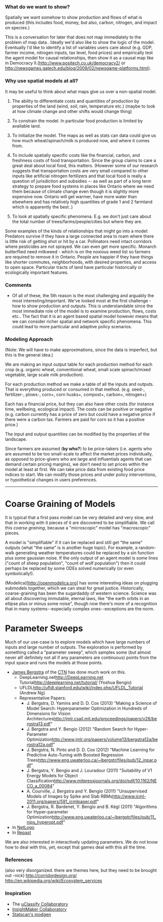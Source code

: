 ### What do we want to show?

Spatially we want somehow to show production and flows of what is produced (this includes food, money, but also, carbon, nitrogen, and impact on species.)

This is a conversation for later that does not map immediately to the problem of map data..
Ideally we'd also like to show the logic of the model. Eventually I'd like to identify a list of variables users care about (e.g. GDP, farmer income, nitrogen inputs, tax level, food prices) and empirically test the agent model for causal relationships, then show it as a causal map like in Democracy II.(http://www.positech.co.uk/democracy2/ or http://newsgames.gatech.edu/blog/2009/02/newsgame-platforms.html).



### Why use spatial models at all?

It may be useful to think about what maps give us over a non-spatial model.
1. The ability to differentiate costs and quantities of production by properties of the land (wind, soil, rain, temperature etc.) (maybe to look at how climate change and other shifts would change thing)

2. To constrain the model. In particular food production is limited by available land.

3. To initialize the model. The maps as well as stats can data could give us how much wheat/spinach/milk is produced now, and where it comes from.

4. To include spatially specific costs like the financial, carbon, and freshness costs of food transportation. Since the group claims to care a great deal about local food, this matters. (However some of our research suggests that transportation costs are very small compared to other inputs like artificial nitrogen fertilizers and that local food is really a question of jurisdiction and subsidies -- as well as part of a long term strategy to prepare food systems in places like Ontario where we need them because of climate change even though it is slightly more expensive now. Ontario will get warmer, have more water than elsewhere and has relatively high quantities of grade 1 and 2 farmland which is apparently the best..)

5. To look at spatially specific phenomena. E.g. we don't just care about the total number of trees/farms/people/cities but where they are. 

Some examples of the kinds of relationships that might go into a model:
Predators survive if they have a large connected area to roam where there is little risk of getting shot or hit by a car. Pollinators need intact corridors where pesticides are not sprayed. We can even get more specific. Monarch butterflied need milkweed - which is on the noxious weed list so farmers are required to remove it in Ontario. People are happier if they have things like shorter commutes, neighborhoods, with desired properties, and access to open space.
Particular tracts of land have particular historically or ecologically important features. 



### Comments

- Of all of these, the 5th reason is the most challenging and arguably the most interesting/important. We've looked most at the first challenge - how to show production and outputs. This is understandable since the most immediate role of the model is to examine production, flows, costs etc.. The fact that it is an agent based spatial model however means that we can consider richer spatial and network specific phenomena. This could lead to more particular and adaptive policy scenarios.



### Modeling Approach

(Note: We will have to make approximations, since the data is imperfect, but this is the general idea.)

We are making an input output table for each production method for each crop (e.g. organic wheat, conventional wheat, small scale spinach/mixed vegetable, large scale milk production).

For each production method we make a table of all the inputs and outputs.  That is everything produced or consumed in that method. (e.g. seed-, fertilizer-, plows-, corn+, corn husks+, compost+, carbon+, nitrogen+) 

Each has a financial price, but they can also have other costs (for instance time, wellbeing, ecological impact). The costs can be positive or negative (e.g. carbon currently has a price of zero but could have a negative price if there were a carbon tax. Farmers are paid for corn so it has a positive price.)

The input and output quantities can be modified by the properties of the landscape.

Since farmers are assumed (**by who?**) to be price-takers (i.e. agents who are assumed to be too small-scale to affect the market prices individually, as opposed to price-givers who are large and influentials agents that can demand certain pricing margins), we don't need to set prices within the model at least at first. We can take price data from existing food price indices to start. We can modify those prices and under policy interventions, or hypothetical changes in users preferences. 



-------------------

# Coarse Graining of Models

It is typical that a first pass model can be very detailed and very slow, and that in working with it pieces of it are discovered to be simplifiable. We call this _coarse graining_, because a "microscopic" model has "macroscopic" pieces.

A model is "simplifiable" if it can be replaced and still get "the same" outputs (what "the same" is is another huge topic). For example, a random-walk generating weather temperatures could be replaced by a sin function plus some gaussian noise. If the only output of an agent model is some lines ("count of sheep population", "count of wolf population") then it could perhaps be replaced by some ODEs solved numerically (or even symbolically!).

(Modelica)[http://openmodelica.org] has some interesting ideas on plugging submodels together, which we can steal for great justice.
Historically, coarse-graining has been the sugardaddy of western science. Science was all about discovering immutable, eternal laws, like "the earth orbits in an ellipse plus or minus some noise", though now there's more of a recognition that in many systems--especially complex ones--exceptions are the norm.

# Parameter Sweeps

Much of our use-case is to explore models which have large numbers of inputs and large number of outputs. The exploration is performed by something called a "parameter sweep", which samples some (but almost never all! definitely not all if any parameters are continuous) points from the input space and runs the models at those points.

* [James Bergstra](http://www.eng.uwaterloo.ca/~jbergstr/publications.html) of the [CTN](http://compneuro.uwaterloo.ca/) has done much work on this.
    * DeepLearning.net<http://DeepLearning.net> Tutorial<http://deeplearning.net/tutorial/> (Yoshua Bengio)
    * UFLDL<http://ufldl.stanford.edu/wiki/index.php/UFLDL_Tutorial> (Andrew Ng)
    * Representative Papers:
        *   J. Bergstra, D. Yamins and D. D. Cox (2013) "Making a Science of Model Search: Hyperparameter Optimization in Hundreds of Dimensions for Vision Architectures<http://jmlr.csail.mit.edu/proceedings/papers/v28/bergstra13.pdf>"
        *   J. Bergstra and Y. Bengio (2012) "Random Search for Hyper-Parameter Optimization<http://www.jmlr.org/papers/volume13/bergstra12a/bergstra12a.pdf>"
        *   J. Bergstra, N. Pinto and D. D. Cox (2012) "Machine Learning for Predictive Auto-Tuning with Boosted Regression Trees<http://www.eng.uwaterloo.ca/~jbergstr/files/pub/12_inpar.pdf>"
        *   J. Bergstra, Y. Bengio and J. Louradour (2011) "Suitability of V1 Energy Models for Object Classification<http://www.mitpressjournals.org/doi/pdf/10.1162/NECO_a_00084>"
        *   A. Courville, J. Bergstra and Y. Bengio (2011) "Unsupervised Models of Images by Spike and Slab RBMs<http://www.icml-2011.org/papers/591_icmlpaper.pdf>"
        *   J. Bergstra, R. Bardenet, Y. Bengio and B. Kégl (2011) "Algorithms for Hyper-parameter Optimization<http://www.eng.uwaterloo.ca/~jbergstr/files/pub/11_nips_hyperopt.pdf>" 
* In [NetLogo](http://ccl.northwestern.edu/netlogo/docs/behaviorspace.htm)
* In [Repast](http://repast.sourceforge.net/docs/RepastParameterSweepsGettingStarted.pdf)

We are also interested in interactively updating parameters. We do not know how to deal with this, yet, except that games deal with this all the time.

### References

(also very disorganized. there are themes here, but they need to be brought out -nick)
http://corridordesign.org/
http://en.wikipedia.org/wiki/Ecosystem_services

### Inspiration

* The [uClassify Collaboratory](http://www.uclassify.com/browse)
* [InsightMaker Collaboratory](http://insightmaker.com/)
* [Statscan's modgen](http://www.statcan.gc.ca/microsimulation/modgen/download-telecharger-eng.htm)
